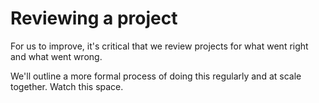 # Reviewing a project

For us to improve, it's critical that we review projects for what went right and what went wrong.

We'll outline a more formal process of doing this regularly and at scale together. Watch this space.